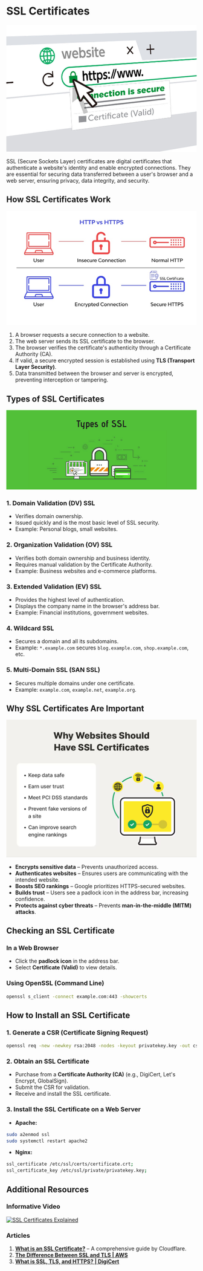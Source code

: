# SSL Certificates

![picture 0](../../images/d4c95ca43b243ea9225149510fdb1ab0286c180b1d62f3c34675bc0f5ef2840f.png)  

SSL (Secure Sockets Layer) certificates are digital certificates that authenticate a website's identity and enable encrypted connections. They are essential for securing data transferred between a user's browser and a web server, ensuring privacy, data integrity, and security.

## **How SSL Certificates Work**

![picture 1](../../images/11f794951fafa91f76614fa07a9ee5091f21874461d37a97aef393137c5a8de6.png)  

1. A browser requests a secure connection to a website.
2. The web server sends its SSL certificate to the browser.
3. The browser verifies the certificate's authenticity through a Certificate Authority (CA).
4. If valid, a secure encrypted session is established using **TLS (Transport Layer Security)**.
5. Data transmitted between the browser and server is encrypted, preventing interception or tampering.

## **Types of SSL Certificates**

![picture 3](../../images/db931b0283b6958f962f25cfd179c0c5ba1735010145eac60e25ef8652dab363.png)  

### **1. Domain Validation (DV) SSL**
- Verifies domain ownership.
- Issued quickly and is the most basic level of SSL security.
- Example: Personal blogs, small websites.

### **2. Organization Validation (OV) SSL**
- Verifies both domain ownership and business identity.
- Requires manual validation by the Certificate Authority.
- Example: Business websites and e-commerce platforms.

### **3. Extended Validation (EV) SSL**
- Provides the highest level of authentication.
- Displays the company name in the browser's address bar.
- Example: Financial institutions, government websites.

### **4. Wildcard SSL**
- Secures a domain and all its subdomains.
- Example: `*.example.com` secures `blog.example.com`, `shop.example.com`, etc.

### **5. Multi-Domain SSL (SAN SSL)**
- Secures multiple domains under one certificate.
- Example: `example.com`, `example.net`, `example.org`.

## **Why SSL Certificates Are Important**

![picture 2](../../images/979e50b013dc70255871af8e42d402806aa1cfa58a478bfd2a19ae19df987cb9.png)  

- **Encrypts sensitive data** – Prevents unauthorized access.
- **Authenticates websites** – Ensures users are communicating with the intended website.
- **Boosts SEO rankings** – Google prioritizes HTTPS-secured websites.
- **Builds trust** – Users see a padlock icon in the address bar, increasing confidence.
- **Protects against cyber threats** – Prevents **man-in-the-middle (MITM) attacks**.

## **Checking an SSL Certificate**

### **In a Web Browser**
- Click the **padlock icon** in the address bar.
- Select **Certificate (Valid)** to view details.

### **Using OpenSSL (Command Line)**
```bash
openssl s_client -connect example.com:443 -showcerts
```

## **How to Install an SSL Certificate**

### **1. Generate a CSR (Certificate Signing Request)**
```bash
openssl req -new -newkey rsa:2048 -nodes -keyout privatekey.key -out csr.csr
```

### **2. Obtain an SSL Certificate**
- Purchase from a **Certificate Authority (CA)** (e.g., DigiCert, Let's Encrypt, GlobalSign).
- Submit the CSR for validation.
- Receive and install the SSL certificate.

### **3. Install the SSL Certificate on a Web Server**
- **Apache:**
```bash
sudo a2enmod ssl
sudo systemctl restart apache2
```
- **Nginx:**
```bash
ssl_certificate /etc/ssl/certs/certificate.crt;
ssl_certificate_key /etc/ssl/private/privatekey.key;
```

## **Additional Resources**

### **Informative Video**  
[![SSL Certificates Explained](https://img.youtube.com/vi/0yw-z6f7Mb4/0.jpg)](https://www.youtube.com/watch?v=0yw-z6f7Mb4)  

### **Articles**
1. **[What is an SSL Certificate?](https://www.cloudflare.com/learning/ssl/what-is-an-ssl-certificate/)** – A comprehensive guide by Cloudflare.
2. **[The Difference Between SSL and TLS | AWS](https://aws.amazon.com/compare/the-difference-between-ssl-and-tls/)**  
3. **[What is SSL, TLS, and HTTPS? | DigiCert](https://www.digicert.com/what-is-ssl-tls-and-https)**  
